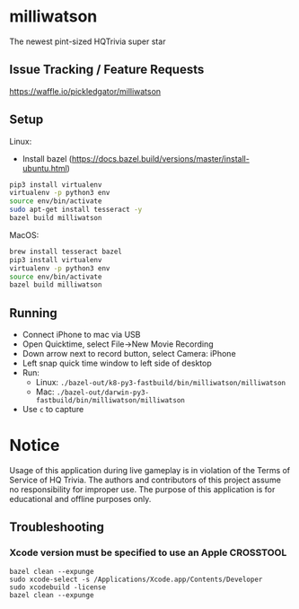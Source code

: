 # milliwatson
The newest pint-sized HQTrivia super star

## Issue Tracking / Feature Requests
<a href="https://waffle.io/pickledgator/milliwatson" target="_blank">https://waffle.io/pickledgator/milliwatson</a>

## Setup
Linux:
* Install bazel (https://docs.bazel.build/versions/master/install-ubuntu.html)
```bash
pip3 install virtualenv
virtualenv -p python3 env
source env/bin/activate
sudo apt-get install tesseract -y
bazel build milliwatson
```

MacOS:
```bash
brew install tesseract bazel
pip3 install virtualenv
virtualenv -p python3 env
source env/bin/activate
bazel build milliwatson
```

## Running
* Connect iPhone to mac via USB
* Open Quicktime, select File->New Movie Recording
* Down arrow next to record button, select Camera: iPhone
* Left snap quick time window to left side of desktop
* Run:
  * Linux: ```./bazel-out/k8-py3-fastbuild/bin/milliwatson/milliwatson```
  * Mac: ```./bazel-out/darwin-py3-fastbuild/bin/milliwatson/milliwatson```
* Use ```c``` to capture

# Notice
Usage of this application during live gameplay is in violation of the Terms of Service of HQ Trivia. The authors and contributors of this project assume no responsibility for improper use. The purpose of this application is for educational and offline purposes only.

## Troubleshooting
### Xcode version must be specified to use an Apple CROSSTOOL
```shell
bazel clean --expunge
sudo xcode-select -s /Applications/Xcode.app/Contents/Developer
sudo xcodebuild -license
bazel clean --expunge
```
